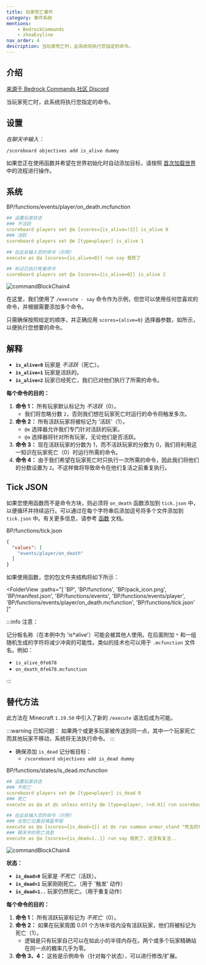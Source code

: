 ```yaml
---
title: 玩家死亡事件
category: 事件系统
mentions:
    - BedrockCommands
    - zheaEvyline
nav_order: 4
description: 当玩家死亡时，此系统将执行您指定的命令。
---
```


## 介绍

[来源于 Bedrock Commands 社区 Discord](https://discord.gg/SYstTYx5G5)

当玩家死亡时，此系统将执行您指定的命令。

## 设置

_在聊天中输入：_

`/scoreboard objectives add is_alive dummy`

如果您正在使用函数并希望在世界初始化时自动添加目标，请按照 [首次加载世界](/commands/on-first-world-load) 中的流程进行操作。

## 系统

<CodeHeader>BP/functions/events/player/on_death.mcfunction</CodeHeader>

```yaml
## 设置玩家状态
### 不活跃
scoreboard players set @a [scores={is_alive=!2}] is_alive 0
### 活跃
scoreboard players set @e [type=player] is_alive 1

## 在此处输入您的命令（示例）
execute as @a [scores={is_alive=0}] run say 我死了

## 标记已执行死者命令
scoreboard players set @a [scores={is_alive=0}] is_alive 2
```

![commandBlockChain4](/assets/images/commands/commandBlockChain/4.png)

在这里，我们使用了 `/execute - say` 命令作为示例，但您可以使用任何您喜欢的命令，并根据需要添加多个命令。

只需确保按照给定的顺序，并正确应用 `scores={alive=0}` 选择器参数，如所示，以便执行您想要的命令。

## 解释

-   **`is_alive=0`** 玩家是 _不活跃_（死亡）。
-   **`is_alive=1`** 玩家是活跃的。
-   **`is_alive=2`** 玩家已经死亡，我们已对他们执行了所需的命令。

**每个命令的目的：**

1. **命令 1：** 所有玩家默认标记为 _不活跃_（0）。
    - 我们将忽略分数 `2`，否则我们想在玩家死亡时运行的命令将触发多次。
2. **命令 2：** 所有活跃玩家将被标记为 '活跃'（1）。
    - `@e` 选择器允许我们专门针对活跃的玩家。
    - `@a` 选择器将针对所有玩家，无论他们是否活跃。
3. **命令 3：** 现在活跃玩家的分数为 1，而不活跃玩家的分数为 0，我们将利用这一知识在玩家死亡（0）时运行所需的命令。
4. **命令 4：** 由于我们希望在玩家死亡时只执行一次所需的命令，因此我们将他们的分数设置为 `2`。不这样做将导致命令在他们复活之前重复执行。

## Tick JSON

如果您使用函数而不是命令方块，则必须将 `on_death` 函数添加到 `tick.json` 中，以便循环并持续运行。可以通过在每个字符串后添加逗号将多个文件添加到 `tick.json` 中。有关更多信息，请参考 [函数](/commands/mcfunctions#tick-json) 文档。

<CodeHeader>BP/functions/tick.json</CodeHeader>
```json
{
  "values": [
    "events/player/on_death"
  ]
}
```

如果使用函数，您的包文件夹结构将如下所示：

<FolderView
	:paths="[
    'BP',
    'BP/functions',
    'BP/pack_icon.png',
    'BP/manifest.json',
    'BP/functions/events',
    'BP/functions/events/player',
    'BP/functions/events/player/on_death.mcfunction',
    'BP/functions/tick.json'
]"
></FolderView>

:::info 注意：

记分板名称（在本例中为 'is*alive'）可能会被其他人使用。在后面附加 ` * ` 和一组随机生成的字符将减少冲突的可能性。类似的技术也可以用于 `.mcfunction` 文件名。例如：

-   `is_alive_0fe678`
-   `on_death_0fe678.mcfunction`

:::

## 替代方法

此方法在 Minecraft `1.19.50` 中引入了新的 `/execute` 语法后成为可能。

:::warning 已知问题：
如果两个或更多玩家被传送到同一点，其中一个玩家死亡而其他玩家不移动，系统将无法执行命令。
:::

-   确保添加 `is_dead` 记分板目标：
    -   `/scoreboard objectives add is_dead dummy`

<CodeHeader>BP/functions/states/is_dead.mcfunction</CodeHeader>

```yaml
## 设置玩家状态
### 不死亡
scoreboard players set @e [type=player] is_dead 0
### 死亡
execute as @a at @s unless entity @e [type=player, r=0.01] run scoreboard players add @s is_dead 1

## 在此处输入您的命令（示例）
### 在死亡位置召唤盔甲架
execute as @a [scores={is_dead=1}] at @s run summon armor_stand "死去的玩家" ~~~
### 聊天中的死亡消息
execute as @a [scores={is_dead=1..}] run say 我死了，还没有复活..
```

![commandBlockChain4](/assets/images/commands/commandBlockChain/4.png)

**状态：**

-   **`is_dead=0`** 玩家是 _不死亡_（活跃）。
-   **`is_dead=1`** 玩家刚刚死亡。（用于 '触发' 动作）
-   **`is_dead=1..`** 玩家仍然死亡。（用于重复动作）

**每个命令的目的：**

1. **命令 1：** 所有活跃玩家标记为 _不死亡_（0）。
2. **命令 2：** 如果在玩家周围 0.01 个方块半径内没有活跃玩家，他们将被标记为死亡（1）。
    - 逻辑是只有玩家自己可以在如此小的半径内存在。两个或多个玩家精确站在同一点的概率几乎为零。
3. **命令 3、4：** 这些是示例命令（针对每个状态），可以进行修改/扩展。